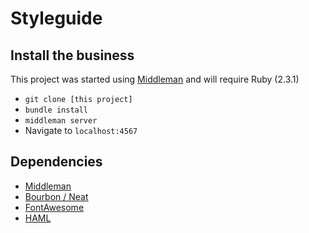 # Styleguide

## Install the business
 
This project was started using [Middleman](http://middlemanapp.com) and will require Ruby (2.3.1)

- `git clone [this project]`
- `bundle install`
- `middleman server`
- Navigate to `localhost:4567`

## Dependencies

- [Middleman](http://middlemanapp.com)
- [Bourbon / Neat](http://bourbon.io/)
- [FontAwesome](https://github.com/FortAwesome/Font-Awesome)
- [HAML](http://haml.info/)